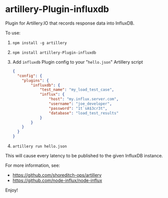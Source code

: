 # artillery-Plugin-influxdb
Plugin for Artillery.IO that records response data into InfluxDB.

To use:

1. `npm install -g artillery`
2. `npm install artillery-Plugin-influxdb`
3. Add `influxdb` Plugin config to your "`hello.json`" Artillery script

    ```json
    {
      "config": {
        "plugins": {
            "influxdb": {
                "test_name": "my_load_test_case",
                "influx": {
                    "host": "my.influx.server.com",
                    "username": "joe_developer",
                    "password": "1t`sA$3cr3t",
                    "database": "load_test_results"
                }
            }
        }
      }
    }
    ```

4. `artillery run hello.json`

This will cause every latency to be published to the given InfluxDB instance.

For more information, see:

* https://github.com/shoreditch-ops/artillery
* https://github.com/node-influx/node-influx

Enjoy!
